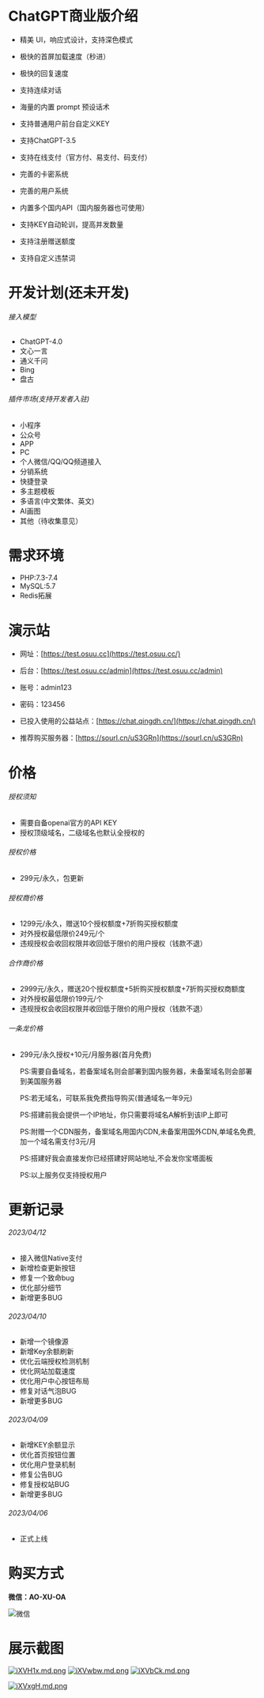 # ChatGPT商业版介绍
- 精美 UI，响应式设计，支持深色模式

- 极快的首屏加载速度（秒进）

- 极快的回复速度

- 支持连续对话

- 海量的内置 prompt 预设话术

- 支持普通用户前台自定义KEY

- 支持ChatGPT-3.5

- 支持在线支付（官方付、易支付、码支付）

- 完善的卡密系统

- 完善的用户系统

- 内置多个国内API（国内服务器也可使用）

- 支持KEY自动轮训，提高并发数量

- 支持注册赠送额度

- 支持自定义违禁词

# 开发计划(还未开发)

###### 接入模型

- ChatGPT-4.0
- 文心一言
- 通义千问
- Bing
- 盘古

###### 插件市场(支持开发者入驻)

- 小程序
- 公众号
- APP
- PC
- 个人微信/QQ/QQ频道接入
- 分销系统
- 快捷登录
- 多主题模板
- 多语言(中文繁体、英文)
- AI画图
- 其他（待收集意见）

# 需求环境

- PHP:7.3-7.4
- MySQL:5.7
- Redis拓展

# 演示站

- 网址：[https://test.osuu.cc](https://test.osuu.cc/)

- 后台：[https://test.osuu.cc/admin](https://test.osuu.cc/admin)

- 账号：admin123

- 密码：123456

- 已投入使用的公益站点：[https://chat.qingdh.cn/](https://chat.qingdh.cn/)

- 推荐购买服务器：[https://sourl.cn/uS3GRn](https://sourl.cn/uS3GRn)

# 价格

###### 授权须知

- 需要自备openai官方的API KEY
- 授权顶级域名，二级域名也默认全授权的

###### 授权价格

- 299元/永久，包更新

###### 授权商价格

- 1299元/永久，赠送10个授权额度+7折购买授权额度
- 对外授权最低限价249元/个
- 违规授权会收回权限并收回低于限价的用户授权（钱款不退）

###### 合作商价格

- 2999元/永久，赠送20个授权额度+5折购买授权额度+7折购买授权商额度
- 对外授权最低限价199元/个
- 违规授权会收回权限并收回低于限价的用户授权（钱款不退）

###### 一条龙价格

- 299元/永久授权+10元/月服务器(首月免费)

  PS:需要自备域名，若备案域名则会部署到国内服务器，未备案域名则会部署到美国服务器

  PS:若无域名，可联系我免费指导购买(普通域名一年9元)

  PS:搭建前我会提供一个IP地址，你只需要将域名A解析到该IP上即可

  PS:附赠一个CDN服务，备案域名用国内CDN,未备案用国外CDN,单域名免费,加一个域名需支付3元/月

  PS:搭建好我会直接发你已经搭建好网站地址,不会发你宝塔面板

  PS:以上服务仅支持授权用户

# 更新记录

###### 2023/04/12

- 接入微信Native支付
- 新增检查更新按钮
- 修复一个致命bug
- 优化部分细节
- 新增更多BUG

###### 2023/04/10

- 新增一个镜像源
- 新增Key余额刷新
- 优化云端授权检测机制
- 优化网站加载速度
- 优化用户中心按钮布局
- 修复对话气泡BUG
- 新增更多BUG

###### 2023/04/09

- 新增KEY余额显示
- 优化首页按钮位置
- 优化用户登录机制
- 修复公告BUG
- 修复授权站BUG
- 新增更多BUG

###### 2023/04/06

- 正式上线

# 购买方式

**微信：AO-XU-OA**

![微信](https://i.328888.xyz/2023/04/12/iXiFex.md.jpeg)

# 展示截图

[![iXVH1x.md.png](https://i.328888.xyz/2023/04/12/iXVH1x.md.png)](https://imgloc.com/i/iXVH1x)
[![iXVwbw.md.png](https://i.328888.xyz/2023/04/12/iXVwbw.md.png)](https://imgloc.com/i/iXVwbw)
[![iXVbCk.md.png](https://i.328888.xyz/2023/04/12/iXVbCk.md.png)](https://imgloc.com/i/iXVbCk)

[![iXVxgH.md.png](https://i.328888.xyz/2023/04/12/iXVxgH.md.png)](https://imgloc.com/i/iXVxgH)
